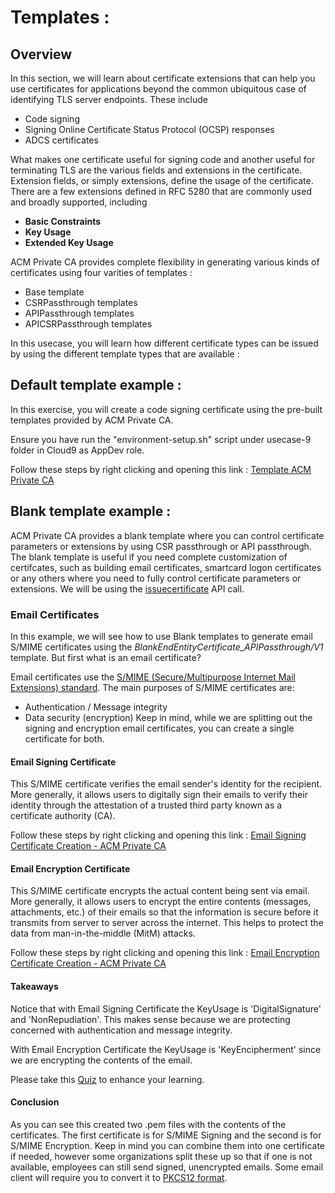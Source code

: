 # Templates :

## Overview
In this section, we will learn about certificate extensions that can help you use certificates for applications beyond the common ubiquitous case of identifying TLS server endpoints. These include 

* Code signing
* Signing Online Certificate Status Protocol (OCSP) responses
* ADCS certificates

What makes one certificate useful for signing code and another useful for terminating TLS are the various fields and extensions in the certificate. Extension fields, or simply extensions, define the usage of the certificate. There are a few extensions defined in RFC 5280 that are commonly used and broadly supported, including 

* **Basic Constraints**
* **Key Usage**
* **Extended Key Usage**

ACM Private CA provides complete flexibility in generating various kinds of certificates using four varities of templates :

* Base template
* CSRPassthrough templates
* APIPassthrough templates
* APICSRPassthrough templates

In this usecase, you will learn how different certificate types can be issued by using the different template types that are available :

## Default template example :

In this exercise, you will create a code signing certificate using the pre-built templates provided by ACM Private CA.

Ensure you have run the "environment-setup.sh" script under usecase-9 folder in Cloud9 as AppDev role.

Follow these steps by right clicking and opening this link : [Template ACM Private CA](https://github.com/aws-samples/data-protection/blob/master/usecase-9/img/TemplateCodeSigning.pdf)


## Blank template example :

ACM Private CA provides a blank template where you can control certificate parameters or extensions by using CSR passthrough or API passthrough. The blank template is useful if you need complete customization of certifcates, such as building email certificates, smartcard logon certificates or any others where you need to fully control certificate parameters or extensions. We will be using the [issuecertificate](https://boto3.amazonaws.com/v1/documentation/api/latest/reference/services/acm-pca.html#ACMPCA.Client.issue_certificate) API call.


### Email Certificates

In this example, we will see how to use Blank templates to generate email S/MIME certificates using the *BlankEndEntityCertificate_APIPassthrough/V1* template. But first what is an email certificate?

Email certificates use the [S/MIME (Secure/Multipurpose Internet Mail Extensions) standard](https://tools.ietf.org/html/rfc3850). The main purposes of S/MIME certificates are:
* Authentication / Message integrity
* Data security (encryption)
Keep in mind, while we are splitting out the signing and encryption email certificates, you can create a single certificate for both. 

#### Email Signing Certificate
This S/MIME certificate verifies the email sender's identity for the recipient. More generally, it allows users to digitally sign their emails to verify their identity through the attestation of a trusted third party known as a certificate authority (CA).

Follow these steps by right clicking and opening this link : [Email Signing Certificate Creation - ACM Private CA](https://github.com/aws-samples/data-protection/blob/master/usecase-9/img/EmailCertSigning.pdf)

#### Email Encryption Certificate
This S/MIME certificate encrypts the actual content being sent via email. More generally, it allows users to encrypt the entire contents (messages, attachments, etc.) of their emails so that the information is secure before it transmits from server to server across the internet. This helps to protect the data from man-in-the-middle (MitM) attacks.

Follow these steps by right clicking and opening this link : [Email Encryption Certificate Creation - ACM Private CA](https://github.com/aws-samples/data-protection/blob/master/usecase-9/img/EmailEncrypt.pdf)

#### Takeaways
Notice that with Email Signing Certificate the KeyUsage is 'DigitalSignature' and 'NonRepudiation'. This makes sense because we are protecting concerned with authentication and message integrity. 

With Email Encryption Certificate the KeyUsage is 'KeyEncipherment' since we are encrypting the contents of the email. 

Please take this [Quiz](https://amazonmr.au1.qualtrics.com/jfe/form/SV_5w05YCIznyp80bc) to enhance your learning.

#### Conclusion
As you can see this created two .pem files with the contents of the certificates. The first certificate is for S/MIME Signing and the second is for S/MIME Encryption. Keep in mind you can combine them into one certificate if needed, however some organizations split these up so that if one is not available, employees can still send signed, unencrypted emails. Some email client will require you to convert it to [PKCS12 format](https://cryptography.io/en/latest/hazmat/primitives/asymmetric/serialization.html?highlight=pkcs12#cryptography.hazmat.primitives.serialization.pkcs12.serialize_key_and_certificates).






